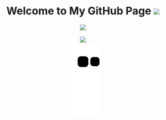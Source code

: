 <h1 align="center">
  Welcome to My GitHub Page
  <img src="https://media.giphy.com/media/hvRJCLFzcasrR4ia7z/giphy.gif" width="28">
</h1>

<p align="center">
  <img src="https://readme-typing-svg.herokuapp.com/?lines=Hello+everyone;I+am+Fatmanur+Temel;Self+taught+developer&font=Fira%20Code&center=true&width=440&height=45&color=b50710&vCenter=true&size=30">
</p>

<div align="center">
<img src="https://tenor.com/view/code-programmer-jim-carrey-developer-hacker-gif-15199933">
</div>

<div  align="center"> <img src="https://github.com/fatmanur-temel/fatmanur-temel/blob/output/github-contribution-grid-snake.svg" /></div>
